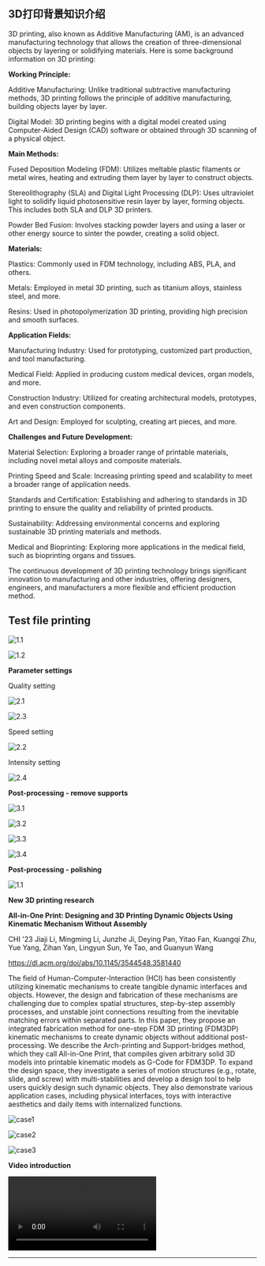 
## 3D打印背景知识介绍
3D printing, also known as Additive Manufacturing (AM), is an advanced manufacturing technology that allows the creation of three-dimensional objects by layering or solidifying materials. Here is some background information on 3D printing:

**Working Principle:**

Additive Manufacturing: Unlike traditional subtractive manufacturing methods, 3D printing follows the principle of additive manufacturing, building objects layer by layer.

Digital Model: 3D printing begins with a digital model created using Computer-Aided Design (CAD) software or obtained through 3D scanning of a physical object.

**Main Methods:**

Fused Deposition Modeling (FDM): Utilizes meltable plastic filaments or metal wires, heating and extruding them layer by layer to construct objects.

Stereolithography (SLA) and Digital Light Processing (DLP): Uses ultraviolet light to solidify liquid photosensitive resin layer by layer, forming objects. This includes both SLA and DLP 3D printers.

Powder Bed Fusion: Involves stacking powder layers and using a laser or other energy source to sinter the powder, creating a solid object.

**Materials:**

Plastics: Commonly used in FDM technology, including ABS, PLA, and others.

Metals: Employed in metal 3D printing, such as titanium alloys, stainless steel, and more.

Resins: Used in photopolymerization 3D printing, providing high precision and smooth surfaces.

**Application Fields:**

Manufacturing Industry: Used for prototyping, customized part production, and tool manufacturing.

Medical Field: Applied in producing custom medical devices, organ models, and more.

Construction Industry: Utilized for creating architectural models, prototypes, and even construction components.

Art and Design: Employed for sculpting, creating art pieces, and more.

**Challenges and Future Development:**

Material Selection: Exploring a broader range of printable materials, including novel metal alloys and composite materials.

Printing Speed and Scale: Increasing printing speed and scalability to meet a broader range of application needs.

Standards and Certification: Establishing and adhering to standards in 3D printing to ensure the quality and reliability of printed products.

Sustainability: Addressing environmental concerns and exploring sustainable 3D printing materials and methods.

Medical and Bioprinting: Exploring more applications in the medical field, such as bioprinting organs and tissues.

The continuous development of 3D printing technology brings significant innovation to manufacturing and other industries, offering designers, engineers, and manufacturers a more flexible and efficient production method.


## Test file printing

![1.1](./img/10.png)

![1.2](./img/11.png)

**Parameter settings**

Quality setting

![2.1](./img/1.png)

![2.3](./img/2.png)

Speed setting

![2.2](./img/3.png)

Intensity setting

![2.4](./img/2.5.png)

**Post-processing - remove supports**

![3.1](./img/5.png)

![3.2](./img/6.png)

![3.3](./img/7.png)

![3.4](./img/8.png)

**Post-processing - polishing**

![1.1](./img/9.png)


**New 3D printing research**

**All-in-One Print: Designing and 3D Printing Dynamic Objects Using Kinematic Mechanism Without Assembly**

CHI '23 Jiaji Li, Mingming Li, Junzhe Ji, Deying Pan, Yitao Fan, Kuangqi Zhu, Yue Yang, Zihan Yan, Lingyun Sun, Ye Tao, and Guanyun Wang

https://dl.acm.org/doi/abs/10.1145/3544548.3581440

The field of Human-Computer-Interaction (HCI) has been consistently utilizing kinematic mechanisms to create tangible dynamic interfaces and objects. However, the design and fabrication of these mechanisms are challenging due to complex spatial structures, step-by-step assembly processes, and unstable joint connections resulting from the inevitable matching errors within separated parts. In this paper, they propose an integrated fabrication method for one-step FDM 3D printing (FDM3DP) kinematic mechanisms to create dynamic objects without additional post-processing. We describe the Arch-printing and Support-bridges method, which they call All-in-One Print, that compiles given arbitrary solid 3D models into printable kinematic models as G-Code for FDM3DP. To expand the design space, they investigate a series of motion structures (e.g., rotate, slide, and screw) with multi-stabilities and develop a design tool to help users quickly design such dynamic objects. They also demonstrate various application cases, including physical interfaces, toys with interactive aesthetics and daily items with internalized functions.

![case1](./img/case1.png)

![case2](./img/case2.png)

![case3](./img/case3.png)

**Video introduction**

![video](./img/intro.mp4)

------
